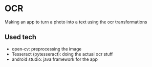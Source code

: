 # OCR
Making an app to turn a photo into a text using the ocr transformations


## Used tech
* open-cv: preprocessing the image
* Tesseract (pytesseract): doing the actual ocr stuff
* android studio: java framework for the app
